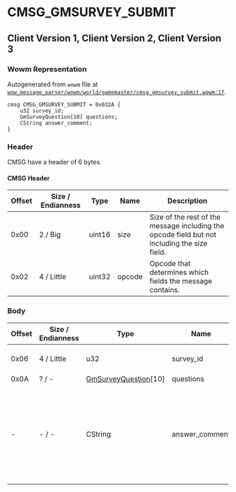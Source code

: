 # CMSG_GMSURVEY_SUBMIT

## Client Version 1, Client Version 2, Client Version 3

### Wowm Representation

Autogenerated from `wowm` file at [`wow_message_parser/wowm/world/gamemaster/cmsg_gmsurvey_submit.wowm:17`](https://github.com/gtker/wow_messages/tree/main/wow_message_parser/wowm/world/gamemaster/cmsg_gmsurvey_submit.wowm#L17).
```rust,ignore
cmsg CMSG_GMSURVEY_SUBMIT = 0x032A {
    u32 survey_id;
    GmSurveyQuestion[10] questions;
    CString answer_comment;
}
```
### Header

CMSG have a header of 6 bytes.

#### CMSG Header

| Offset | Size / Endianness | Type   | Name   | Description |
| ------ | ----------------- | ------ | ------ | ----------- |
| 0x00   | 2 / Big           | uint16 | size   | Size of the rest of the message including the opcode field but not including the size field.|
| 0x02   | 4 / Little        | uint32 | opcode | Opcode that determines which fields the message contains.|

### Body

| Offset | Size / Endianness | Type | Name | Comment |
| ------ | ----------------- | ---- | ---- | ------- |
| 0x06 | 4 / Little | u32 | survey_id | cmangos: Survey ID: found in GMSurveySurveys.dbc |
| 0x0A | ? / - | [GmSurveyQuestion](gmsurveyquestion.md)[10] | questions |  |
| - | - / - | CString | answer_comment | cmangos: Answer comment: Unused in stock UI, can be only set by calling Lua function<br/>cmangos: Answer comment max sizes in bytes: Vanilla - 8106:8110, TBC - 11459:11463, Wrath - 582:586 |

